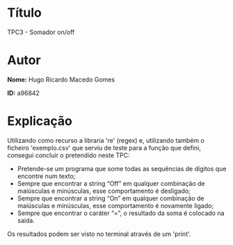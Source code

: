 # Título
TPC3 - Somador on/off

# Autor
**Nome:** Hugo Ricardo Macedo Gomes

**ID:** a96842

# Explicação
Utilizando como recurso a libraria 're' (regex) e, utilizando também o ficheiro
'exemplo.csv' que serviu de teste para a função que defini, consegui concluir o pretendido neste TPC:

- Pretende-se um programa que some todas as sequências de dígitos que encontre num texto;
- Sempre que encontrar a string “Off” em qualquer combinação de maiúsculas e minúsculas, esse comportamento é desligado;
- Sempre que encontrar a string “On” em qualquer combinação de maiúsculas e minúsculas, esse comportamento é novamente ligado;
- Sempre que encontrar o caráter “=”, o resultado da soma é colocado na saída.

Os resultados podem ser visto no terminal através de um 'print'.
